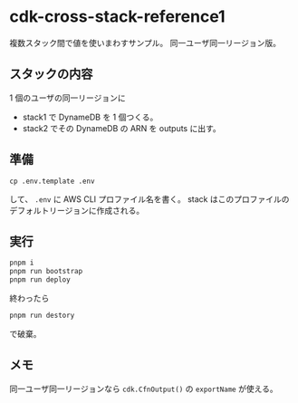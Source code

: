 # cdk-cross-stack-reference1

複数スタック間で値を使いまわすサンプル。
同一ユーザ同一リージョン版。

## スタックの内容

1 個のユーザの同一リージョンに

- stack1 で DynameDB を 1 個つくる。
- stack2 でその DynameDB の ARN を outputs に出す。

## 準備

```
cp .env.template .env
```

して、 `.env` に AWS CLI プロファイル名を書く。
stack はこのプロファイルのデフォルトリージョンに作成される。

## 実行

```sh
pnpm i
pnpm run bootstrap
pnpm run deploy
```

終わったら

```sh
pnpm run destory
```

で破棄。

## メモ

同一ユーザ同一リージョンなら
`cdk.CfnOutput()` の `exportName` が使える。
